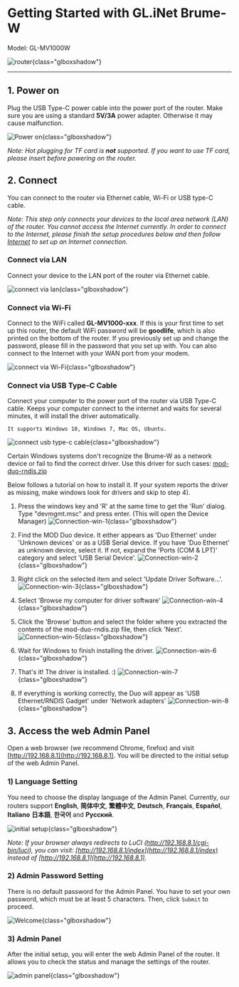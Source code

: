# Getting Started with GL.iNet Brume-W

Model: GL-MV1000W

![router](https://static.gl-inet.com/docs/en/3/setup/gl-mv1000/first_time_setup/SETUP_NEW1.png){class="glboxshadow"}

---

## 1. Power on

Plug the USB Type-C power cable into the power port of the router. Make sure you are using a standard **5V/3A** power adapter. Otherwise it may cause malfunction.

![Power on](https://static.gl-inet.com/docs/en/3/setup/gl-ar750s/first_time_setup/power1.jpg){class="glboxshadow"}


*Note: Hot plugging for TF card is **not** supported. If you want to use TF card, please insert before powering on the router.*

## 2. Connect 

You can connect to the router via Ethernet cable, Wi-Fi or USB type-C cable.

*Note: This step only connects your devices to the local area network (LAN) of the router. You cannot access the Internet currently. In order to connect to the Internet, please finish the setup procedures below and then follow [Internet](../internet) to set up an Internet connection.*

### Connect via LAN 
Connect your device to the LAN port of the router via Ethernet cable.

![connect via lan](https://static.gl-inet.com/docs/en/3/setup/gl-ar750s/first_time_setup/connect.jpg){class="glboxshadow"}

### Connect via Wi-Fi
Connect to the WiFi called **GL-MV1000-xxx**. If this is your first time to set up this router, the default WiFi password will be **goodlife**, which is also printed on the bottom of the router. If you previously set up and change the password, please fill in the password that you set up with. You can also connect to the Internet with your WAN port from your modem.

![connect via Wi-Fi](https://static.gl-inet.com/docs/en/3/setup/gl-mv1000w/first_time_setup/MV1000W_Connect%20wia%20WIFI%282%29.png){class="glboxshadow"}

### Connect via USB Type-C Cable

Connect your computer to the power port of the router via USB Type-C cable. Keeps your computer connect to the internet and waits for several minutes, it will install the driver automatically.

    It supports Windows 10, Windows 7, Mac OS, Ubuntu.

![connect usb type-c cable](https://static.gl-inet.com/docs/en/3/setup/gl-ar750s/first_time_setup/power1.jpg){class="glboxshadow"}

Certain Windows systems don't recognize the Brume-W as a network device or fail to find the correct driver.
Use this driver for such cases: <a href="https://static.gl-inet.com/docs/en/3/setup/gl-mv1000/first_time_setup/mod-duo-rndis.zip" target="_blank">mod-duo-rndis.zip</a>

Below follows a tutorial on how to install it.
If your system reports the driver as missing, make windows look for drivers and skip to step 4).

1. Press the windows key and 'R' at the same time to get the 'Run' dialog. Type "devmgmt.msc" and press enter. (This will open the Device Manager)
![Connection-win-1](https://static.gl-inet.com/docs/en/3/setup/gl-mv1000/first_time_setup/Connection-win-1.png){class="glboxshadow"}

2. Find the MOD Duo device. It either appears as 'Duo Ethernet' under 'Unknown devices' or as a USB Serial device.
If you have 'Duo Ethernet' as unknown device, select it.
If not, expand the 'Ports (COM & LPT)' category and select 'USB Serial Device'.
![Connection-win-2](https://static.gl-inet.com/docs/en/3/setup/gl-mv1000/first_time_setup/Connection-win-2.png){class="glboxshadow"}

3. Right click on the selected item and select 'Update Driver Software...'.
![Connection-win-3](https://static.gl-inet.com/docs/en/3/setup/gl-mv1000/first_time_setup/Connection-win-3.png){class="glboxshadow"}

4. Select 'Browse my computer for driver software'
![Connection-win-4](https://static.gl-inet.com/docs/en/3/setup/gl-mv1000/first_time_setup/Connection-win-4.png){class="glboxshadow"}

5. Click the 'Browse' button and select the folder where you extracted the contents of the mod-duo-rndis.zip file, then click 'Next'.
![Connection-win-5](https://static.gl-inet.com/docs/en/3/setup/gl-mv1000/first_time_setup/Connection-win-5.png){class="glboxshadow"}

6. Wait for Windows to finish installing the driver.
![Connection-win-6](https://static.gl-inet.com/docs/en/3/setup/gl-mv1000/first_time_setup/Connection-win-6.png){class="glboxshadow"}

7. That's it! The driver is installed. :)
![Connection-win-7](https://static.gl-inet.com/docs/en/3/setup/gl-mv1000/first_time_setup/Connection-win-7.png){class="glboxshadow"}

8. If everything is working correctly, the Duo will appear as 'USB Ethernet/RNDIS Gadget' under 'Network adapters'
![Connection-win-8](https://static.gl-inet.com/docs/en/3/setup/gl-mv1000/first_time_setup/Connection-win-8.png){class="glboxshadow"}

## 3. Access the web Admin Panel

Open a web browser (we recommend Chrome, firefox) and visit [http://192.168.8.1](http://192.168.8.1). You will be directed to the initial setup of the web Admin Panel.

### 1) Language Setting
You need to choose the display language of the Admin Panel. Currently, our routers support **English**, **简体中文**, **繁體中文**, **Deutsch**, **Français**, **Español**, **Italiano** **日本語**, **한국어** and **Русский**. 

![initial setup](https://static.gl-inet.com/docs/en/3/setup/gl-mv1000w/first_time_setup/welcome_page_gl-mv1000w.png){class="glboxshadow"}

*Note: If your browser always redirects to LuCI (http://192.168.8.1/cgi-bin/luci), you can  visit: [http://192.168.8.1/index](http://192.168.8.1/index) instead of [http://192.168.8.1](http://192.168.8.1).*

### 2) Admin Password Setting
There is no default password for the Admin Panel. You have to set your own password, which must be at least 5 characters. Then, click `Submit` to proceed.

![Welcome](https://static.gl-inet.com/docs/en/3/setup/share/first_time_setup/setup_admin_password.png){class="glboxshadow"}

### 3) Admin Panel
After the initial setup, you will enter the web Admin Panel of the router. It allows you to check the status and manage the settings of the router.

![admin panel](https://static.gl-inet.com/docs/en/3/setup/gl-mv1000w/first_time_setup/admin_panel_gl-mv1000w.png){class="glboxshadow"}
